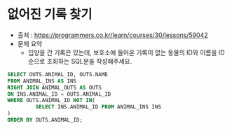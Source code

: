 # 없어진 기록 찾기

- 출처 : https://programmers.co.kr/learn/courses/30/lessons/59042
- 문제 요약 
  - 입양을 간 기록은 있는데, 보호소에 들어온 기록이 없는 동물의 ID와 이름을 ID 순으로 조회하는 SQL문을 작성해주세요.

```sql
SELECT OUTS.ANIMAL_ID, OUTS.NAME
FROM ANIMAL_INS AS INS
RIGHT JOIN ANIMAL_OUTS AS OUTS
ON INS.ANIMAL_ID = OUTS.ANIMAL_ID
WHERE OUTS.ANIMAL_ID NOT IN(
         SELECT INS.ANIMAL_ID FROM ANIMAL_INS INS
)
ORDER BY OUTS.ANIMAL_ID;
```
